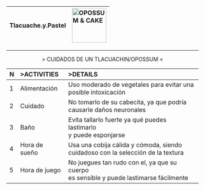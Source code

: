 <div align="right">

|Tlacuache.y.Pastel| <img src="https://github.com/PachonCake/PachonCake/raw/main/opossumandcake.png" alt="OPOSSUM & CAKE" width="90" height="90"> |
|:--|:--|

</div>
<!--- Ayuda, llamen a dios!!! --->

---

<p align="center">
&gt; CUIDADOS DE UN TLACUACHIN/OPOSSUM &lt;
</p> 
<div align="center">
  
|N| &gt;ACTIVITIES | &gt;DETAILS |
|-|:---|:---|
|1| Alimentación | Uso moderado de vegetales para evitar una </br> posible intoxicación |
|2| Cuidado | No tomarlo de su cabecita, ya que podría </br> causarle daños neuronales |
|3| Baño | Evita tallarlo fuerte ya qué puedes lastimarlo </br> y puede esponjarse |
|4| Hora de sueño | Usa una cobija cálida y cómoda, siendo </br> cuidadoso con la selección de la textura | 
|5| Hora de juego | No juegues tan rudo con el, ya que su cuerpo </br> es sensible y puede lastimarse fácilmente |

</div> 
